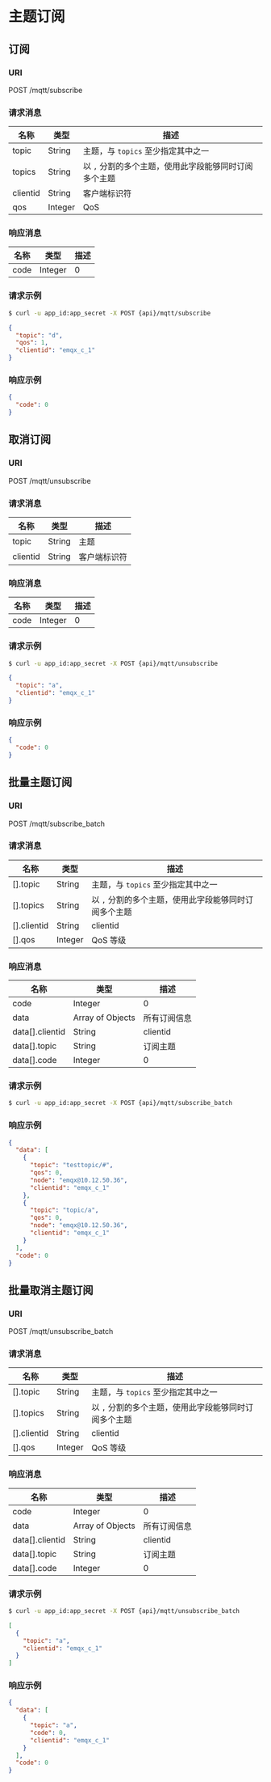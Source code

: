# 主题订阅

## 订阅

### URI

POST /mqtt/subscribe

### 请求消息

| 名称       | 类型    |  描述        |
| ------    | -----   | --------------------- |
| topic     | String  | 主题，与 `topics` 至少指定其中之一 |
| topics    | String  | 以 `,` 分割的多个主题，使用此字段能够同时订阅多个主题 |
| clientid  | String  | 客户端标识符          |
| qos       | Integer | QoS |

### 响应消息

| 名称            | 类型             | 描述         |
| --------------- | ---------------- | ------------ |
| code            | Integer          | 0            |

### 请求示例

```bash
$ curl -u app_id:app_secret -X POST {api}/mqtt/subscribe
```

```JSON
{
  "topic": "d",
  "qos": 1,
  "clientid": "emqx_c_1"
}
```

### 响应示例

```JSON
{
  "code": 0
}
```

## 取消订阅

### URI

POST /mqtt/unsubscribe

### 请求消息

| 名称      | 类型    | 描述         |
| -------- | ------ | ------------ |
| topic    | String | 主题         |
| clientid | String | 客户端标识符 |

### 响应消息

| 名称 | 类型      | 描述 |
| ---- | ------- | ---- |
| code | Integer | 0    |

### 请求示例

```bash
$ curl -u app_id:app_secret -X POST {api}/mqtt/unsubscribe
```

```JSON
{
  "topic": "a",
  "clientid": "emqx_c_1"
}
```

### 响应示例

```JSON
{
  "code": 0
}
```

## 批量主题订阅

### URI

POST /mqtt/subscribe_batch

### 请求消息

| 名称         | 类型       | 描述                                    |
| ----------- | -------   | ---------------------------------------------  |
| [].topic    | String    | 主题，与 `topics` 至少指定其中之一                  |
| [].topics   | String    | 以 `,` 分割的多个主题，使用此字段能够同时订阅多个主题    |
| [].clientid | String    | clientid                                         |
| [].qos      | Integer   | QoS 等级                                         |

### 响应消息

| 名称             | 类型             | 描述                 |
| --------------- | ---------------- | -------------------- |
| code            | Integer          | 0                    |
| data            | Array of Objects | 所有订阅信息         |
| data[].clientid | String           | clientid         |
| data[].topic    | String           | 订阅主题             |
| data[].code     | Integer          | 0             |

### 请求示例

```bash
$ curl -u app_id:app_secret -X POST {api}/mqtt/subscribe_batch
```

### 响应示例

```JSON
{
  "data": [
    {
      "topic": "testtopic/#",
      "qos": 0,
      "node": "emqx@10.12.50.36",
      "clientid": "emqx_c_1"
    },
    {
      "topic": "topic/a",
      "qos": 0,
      "node": "emqx@10.12.50.36",
      "clientid": "emqx_c_1"
    }
  ],
  "code": 0
}
```

## 批量取消主题订阅

### URI

POST /mqtt/unsubscribe_batch

### 请求消息

| 名称         | 类型     |描述                                           |
| ----------- | -------  | --------------------------------------------------- |
| [].topic    | String   | 主题，与 `topics` 至少指定其中之一                    |
| [].topics   | String   | 以 `,` 分割的多个主题，使用此字段能够同时订阅多个主题 |
| [].clientid | String   | clientid                                          |
| [].qos      | Integer  | QoS 等级                                              |

### 响应消息

| 名称            | 类型             | 描述         |
| --------------- | ---------------- | ------------ |
| code            | Integer          | 0            |
| data            | Array of Objects | 所有订阅信息 |
| data[].clientid | String           | clientid |
| data[].topic    | String           | 订阅主题     |
| data[].code     | Integer          | 0            |

### 请求示例

```bash
$ curl -u app_id:app_secret -X POST {api}/mqtt/unsubscribe_batch
```

```JSON
[
  {
    "topic": "a",
    "clientid": "emqx_c_1"
  }
]
```

### 响应示例

```JSON
{
  "data": [
    {
      "topic": "a",
      "code": 0,
      "clientid": "emqx_c_1"
    }
  ],
  "code": 0
}
```

